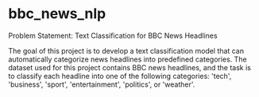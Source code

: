 # bbc_news_nlp

Problem Statement: Text Classification for BBC News Headlines

The goal of this project is to develop a text classification model that can automatically categorize news headlines into predefined categories. The dataset used for this project contains BBC news headlines, and the task is to classify each headline into one of the following categories: 'tech', 'business', 'sport', 'entertainment', 'politics', or 'weather'.
